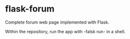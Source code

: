 # flask-forum
Complete forum web page implemented with Flask.

Within the repository, run the app with -falsk run- in a shell.
